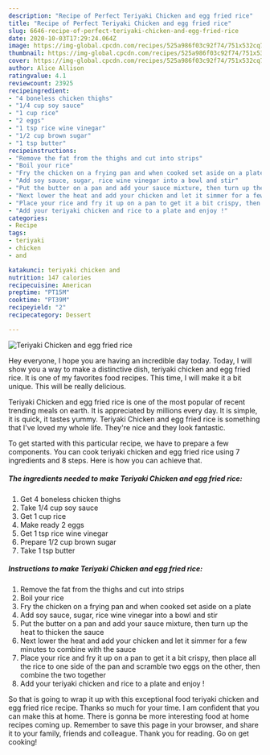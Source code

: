 ```yaml
---
description: "Recipe of Perfect Teriyaki Chicken and egg fried rice"
title: "Recipe of Perfect Teriyaki Chicken and egg fried rice"
slug: 6646-recipe-of-perfect-teriyaki-chicken-and-egg-fried-rice
date: 2020-10-03T17:29:24.064Z
image: https://img-global.cpcdn.com/recipes/525a986f03c92f74/751x532cq70/teriyaki-chicken-and-egg-fried-rice-recipe-main-photo.jpg
thumbnail: https://img-global.cpcdn.com/recipes/525a986f03c92f74/751x532cq70/teriyaki-chicken-and-egg-fried-rice-recipe-main-photo.jpg
cover: https://img-global.cpcdn.com/recipes/525a986f03c92f74/751x532cq70/teriyaki-chicken-and-egg-fried-rice-recipe-main-photo.jpg
author: Alice Allison
ratingvalue: 4.1
reviewcount: 23925
recipeingredient:
- "4 boneless chicken thighs"
- "1/4 cup soy sauce"
- "1 cup rice"
- "2 eggs"
- "1 tsp rice wine vinegar"
- "1/2 cup brown sugar"
- "1 tsp butter"
recipeinstructions:
- "Remove the fat from the thighs and cut into strips"
- "Boil your rice"
- "Fry the chicken on a frying pan and when cooked set aside on a plate"
- "Add soy sauce, sugar, rice wine vinegar into a bowl and stir"
- "Put the butter on a pan and add your sauce mixture, then turn up the heat to thicken the sauce"
- "Next lower the heat and add your chicken and let it simmer for a few minutes to combine with the sauce"
- "Place your rice and fry it up on a pan to get it a bit crispy, then place all the rice to one side of the pan and scramble two eggs on the other, then combine the two together"
- "Add your teriyaki chicken and rice to a plate and enjoy !"
categories:
- Recipe
tags:
- teriyaki
- chicken
- and

katakunci: teriyaki chicken and 
nutrition: 147 calories
recipecuisine: American
preptime: "PT15M"
cooktime: "PT39M"
recipeyield: "2"
recipecategory: Dessert

---
```



![Teriyaki Chicken and egg fried rice](https://img-global.cpcdn.com/recipes/525a986f03c92f74/751x532cq70/teriyaki-chicken-and-egg-fried-rice-recipe-main-photo.jpg)

Hey everyone, I hope you are having an incredible day today. Today, I will show you a way to make a distinctive dish, teriyaki chicken and egg fried rice. It is one of my favorites food recipes. This time, I will make it a bit unique. This will be really delicious.



Teriyaki Chicken and egg fried rice is one of the most popular of recent trending meals on earth. It is appreciated by millions every day. It is simple, it is quick, it tastes yummy. Teriyaki Chicken and egg fried rice is something that I've loved my whole life. They're nice and they look fantastic.


To get started with this particular recipe, we have to prepare a few components. You can cook teriyaki chicken and egg fried rice using 7 ingredients and 8 steps. Here is how you can achieve that.

<!--inarticleads1-->

##### The ingredients needed to make Teriyaki Chicken and egg fried rice:

1. Get 4 boneless chicken thighs
1. Take 1/4 cup soy sauce
1. Get 1 cup rice
1. Make ready 2 eggs
1. Get 1 tsp rice wine vinegar
1. Prepare 1/2 cup brown sugar
1. Take 1 tsp butter




<!--inarticleads2-->

##### Instructions to make Teriyaki Chicken and egg fried rice:

1. Remove the fat from the thighs and cut into strips
1. Boil your rice
1. Fry the chicken on a frying pan and when cooked set aside on a plate
1. Add soy sauce, sugar, rice wine vinegar into a bowl and stir
1. Put the butter on a pan and add your sauce mixture, then turn up the heat to thicken the sauce
1. Next lower the heat and add your chicken and let it simmer for a few minutes to combine with the sauce
1. Place your rice and fry it up on a pan to get it a bit crispy, then place all the rice to one side of the pan and scramble two eggs on the other, then combine the two together
1. Add your teriyaki chicken and rice to a plate and enjoy !




So that is going to wrap it up with this exceptional food teriyaki chicken and egg fried rice recipe. Thanks so much for your time. I am confident that you can make this at home. There is gonna be more interesting food at home recipes coming up. Remember to save this page in your browser, and share it to your family, friends and colleague. Thank you for reading. Go on get cooking!
